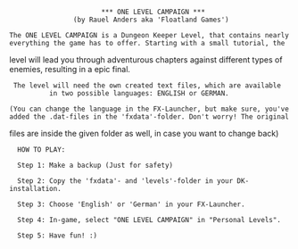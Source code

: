 
            			   *** ONE LEVEL CAMPAIGN ***
          			(by Rauel Anders aka 'Floatland Games')

	The ONE LEVEL CAMPAIGN is a Dungeon Keeper Level, that contains nearly
	everything the game has to offer. Starting with a small tutorial, the
 level will lead you through adventurous chapters against different types
	  	        	of enemies, resulting in a epic final.

	 The level will need the own created text files, which are available
		      in two possible languages: ENGLISH or GERMAN.

	(You can change the language in the FX-Launcher, but make sure, you've
	added the .dat-files in the 'fxdata'-folder. Don't worry! The original
files are inside the given folder as well, in case you want to change back)


	  HOW TO PLAY:

	  Step 1: Make a backup (Just for safety)

	  Step 2: Copy the 'fxdata'- and 'levels'-folder in your DK-installation.

	  Step 3: Choose 'English' or 'German' in your FX-Launcher.

	  Step 4: In-game, select "ONE LEVEL CAMPAIGN" in "Personal Levels".

	  Step 5: Have fun! :)
